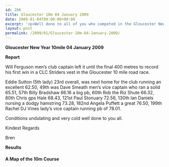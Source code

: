 ```yaml
---
id: 286
title: Gloucester 10m 04 January 2009
date: 2009-01-04T09:00:00+00:00
excerpt: '<p>Well done to all of you who competed in the Gloucester New Year 10 mile road race which was held on a very cold winters day! Will Ferguson became the first CLC Strider to win a race overall - fantastic performance. Brendan Ward, Club Chairman Gloucester New Year 10m 04 January 2009 Photos Report Results</p>'
layout: post
permalink: /2009/01/Gloucester-10m-04-January-2009/
---
```

**Gloucester New Year 10mile 04 January 2009**

**<a name="Report"></a>Report**

Will Ferguson men&#8217;s club captain left it until the final 400 metres to record his first win in a CLC Striders vest in the Gloucester 10 mile road race.

Eddie Sutton (5th lady) 23rd overall, was next home for the club running an excellent 62.50, 49th was Dave Smeath men&#8217;s vice captain who ran a solid 65.51, 57th Billy Bradshaw 66.16 a big pb, 60th Rob the Riz Shute 66.32, 80th Chris gps Hale 68.43, 121st Paul Stonuary 72.56, 130th Ian Daniels nursing a dodgy hamstring 73.28, 182nd Angela Puffett a great 76.50, 199th Rachel DJ Vines lady&#8217;s vice captain running pb of 78.01.

Conditions undulating and very cold well done to you all.



Kindest Regards

Bren

**<a name="Results"></a>**

**Results**

#### A Map of the 10m Course</p> 



**<a name="Results"></a>**</p> 

<map name="040109.jpg">
  <area shape="RECT" coords="650,31,664,44" alt="Will Ferguson" />
  
  <area shape="RECT" coords="424,30,438,44" alt="Eddie Sutton" />
  
  <area shape="RECT" coords="342,31,353,42" alt="David Smeath" />
  
  <area shape="RECT" coords="333,31,341,43" alt="Billy Bradshaw" />
  
  <area shape="RECT" coords="324,30,333,44" alt="Rob Shute" />
  
  <area shape="RECT" coords="267,30,279,43" alt="Chris Hale" />
  
  <area shape="RECT" coords="171,31,181,44" alt="Paul Stonuary" />
  
  <area shape="RECT" coords="159,29,169,44" alt="Ian Daniels" />
  
  <area shape="RECT" coords="90,30,102,43" alt="Ange Puffett" />
  
  <area shape="RECT" coords="67,29,78,45" alt="Rachel Vines" />
</map>